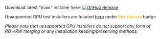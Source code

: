 Download latest "main" installer here:   [![GitHub Release](https://img.shields.io/github/v/release/holoiso-staging/releases?display_name=release&style=flat-square)](https://github.com/holoiso-staging/releases/releases/latest)

Unsupported GPU test installers are located [here](https://github.com/holoiso-staging/releases/releases) under <span style="color:orange">Pre-release</span> badge

*Please note that unsupported GPU installers do not support any form of RO->RW merging or any installation keeping/preserving methods.*

